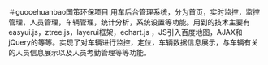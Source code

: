＃guocehuanbao国策环保项目
用车后台管理系统，分为首页，实时监控，监控管理，人员管理，车辆管理，统计分析，系统设置等功能。用到的技术主要有easyui.js，ztree.js，layerui框架，echart.js ，JS引入百度地图，AJAX和jQuery的等等。实现了对车辆进行监控，定位，车辆数据信息展示，与车辆有关的人员信息展示以及人员考勤管理等等功能。
